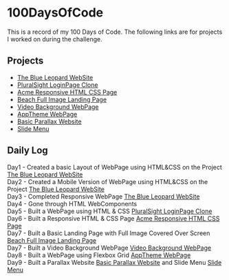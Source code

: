 # 100DaysOfCode
This is a record of my 100 Days of Code. The following links are for projects I worked on during the challenge.

## Projects
* [The Blue Leopard WebSite](https://github.com/sana-shaik/The-Blue-Leopard-WebSite)
* [PluralSight LoginPage Clone](https://github.com/sana-shaik/PS-LoginPageClone)
* [Acme Responsive HTML CSS Page](https://github.com/sana-shaik/ACME-WebSite)
* [Beach Full Image Landing Page](https://github.com/sana-shaik/Beach-Full-Image_LandingPage)
* [Video Background WebPage](https://github.com/sana-shaik/Video-BG-WebPage)
* [AppTheme WebPage](https://github.com/sana-shaik/AppTheme)
* [Basic Parallax Website](https://github.com/sana-shaik/parallax-website)
* [Slide Menu](https://github.com/sana-shaik/SlideMenu)


## Daily Log
Day1 - Created a basic Layout of WebPage using HTML&CSS on the Project [The Blue Leopard WebSite](https://github.com/sana-shaik/The-Blue-Leopard-WebSite)  
Day2 - Created a Mobile Version of WebPage using HTML&CSS on the Project [The Blue Leopard WebSite](https://github.com/sana-shaik/The-Blue-Leopard-WebSite)  
Day3 - Completed Responsive WebPage [The Blue Leopard WebSite](https://github.com/sana-shaik/The-Blue-Leopard-WebSite)  
Day4 - Gone through HTML WebComponents  
Day5 - Built a WebPage using HTML & CSS [PluralSight LoginPage Clone](https://github.com/sana-shaik/PS-LoginPageClone)  
Day6 - Built a Responsive HTML & CSS Page [Acme Responsive HTML CSS Page](https://github.com/sana-shaik/ACME-WebSite)  
Day7 - Built a Basic Landing Page with Full Image Covered Over Screen [Beach Full Image Landing Page](https://github.com/sana-shaik/Beach-Full-Image_LandingPage)  
Day7 - Built a Video Background WebPage [Video Background WebPage](https://github.com/sana-shaik/Video-BG-WebPage)  
Day8 - Built a WebPage using Flexbox Grid [AppTheme WebPage](https://github.com/sana-shaik/AppTheme)  
Day9 - Built a Parallax Website [Basic Parallax Website](https://github.com/sana-shaik/parallax-website) and Slide Menu [Slide Menu](https://github.com/sana-shaik/SlideMenu)  

